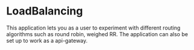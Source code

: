 # LoadBalancing
This application lets you as a user to experiment with different routing algorithms such as round robin, weighed RR. The application can also be set up to work as a api-gateway.
